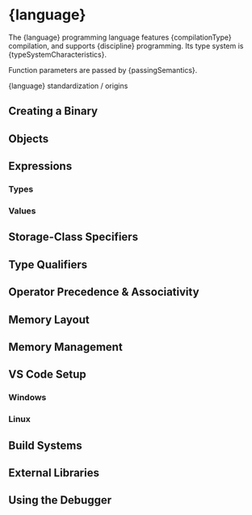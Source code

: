 # {language}

The {language} programming language features {compilationType} compilation, and supports {discipline} programming. Its type system is {typeSystemCharacteristics}.

Function parameters are passed by {passingSemantics}.

{language} standardization / origins

## Creating a Binary

## Objects

## Expressions

### Types

### Values

## Storage-Class Specifiers

## Type Qualifiers

## Operator Precedence & Associativity

## Memory Layout

## Memory Management

## VS Code Setup

### Windows

### Linux

## Build Systems

## External Libraries

## Using the Debugger